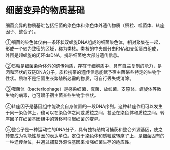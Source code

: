 # 细菌变异的物质基础

细菌变异的物质基础包括细菌的染色体和染色体外遗传物质（质粒、噬菌体、转座因子、整合子）。

①细菌的染色体仅由一条环状双螺旋DNA组成的细菌染色体，相对聚集在一起，形成一个较为致密的区域，称为类核。类核的中央部分由RNA和支架蛋白组成，外围是超螺旋的闭环dsDNA，携带细菌绝大部分遗传信息。

②质粒是细菌染色体外的遗传物质，存在于细胞质中，具有自主复制的能力，是闭和环状的双链DNA分子，质粒携带的遗传信息能赋予宿主菌某些特定的生物学性状。质粒不是细菌生长繁殖所必需的物质，可自行丢失或消除。

③噬菌体（bacteriophage）是感染细菌、真菌、放线菌、支原体、螺旋体等微生物的病毒，也可赋予宿主菌某些生物学性状。

④转座因子是基因组中能改变自身位置的一段DNA序列。这种转座作用可以发生于同一染色体上，也可以在染色体之间或质粒之间，甚至在染色体和质粒之间。转座因子在细菌基因组中的转移可引起细菌的变异。

⑤整合子是一种运动性的DNA分子，具有独特结构可捕获和整合外源基因，使之转变成为功能性基因的表达单位。定位于染色体和质粒或转座子上，是细菌固有的一种遗传单位，并通过捕获外源性基因来增强细菌生存的适应性。